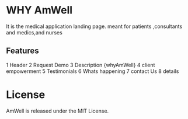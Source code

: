 # WHY AmWell


It is the medical application landing page. meant for patients ,consultants and medics,and nurses

## Features
1 Header
2 Request Demo
3 Description {whyAmWell}
4 client empowerment
5 Testimonials
6 Whats happening
7 contact Us
8 details

# License
AmWell is released under the MIT License.